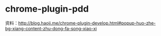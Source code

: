 # chrome-plugin-pdd

资料：http://blog.haoji.me/chrome-plugin-develop.html#popup-huo-zhe-bg-xiang-content-zhu-dong-fa-song-xiao-xi
